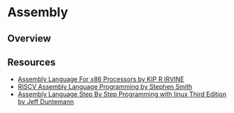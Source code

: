 # Assembly 
## Overview
## Resources
- [Assembly Language For x86 Processors by KIP R IRVINE](Assembly-Language-For-x86-Processors-by-KIP-R.-IRVINE)
- [RISCV Assembly Language Programming by Stephen Smith](RISCV-Assembly-Language-Programming-by-Stephen-Smith)
- [Assembly Language Step By Step Programming with linux Third Edition by Jeff Duntemann](Assembly-Language-Step-By-Step---Programming-with-linux---Third-Edition-by-Jeff-Duntemann) 
  
